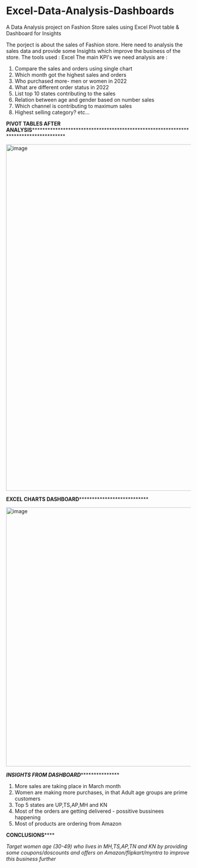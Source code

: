 # Excel-Data-Analysis-Dashboards
A Data Analysis project on Fashion Store sales using Excel Pivot table &amp; Dashboard for Insights

The porject is about the sales of Fashion store. Here need to analysis the sales data and provide some Insights which improve the business of the store.
The tools used : Excel 
The main KPI's we need analysis are :
01) Compare the sales and orders using single chart
02) Which month got the highest sales and orders
03) Who purchased more- men or women in 2022
04) What are different order status in 2022
05) List top 10 states contributing to the sales
06) Relation between age and gender based on number sales
07) Which channel is contributing to maximum sales
08) Highest selling category? etc...

******************PIVOT TABLES AFTER ANALYSIS******************************************************************************************************

<img width="944" alt="image" src="https://github.com/Krishnalee007/Excel-Data-Analysis-Dashboards/assets/143306126/75f7feb8-cf90-4148-886d-e009458bee9a">

********************************************EXCEL CHARTS DASHBOARD***********************************************************************

<img width="706" alt="image" src="https://github.com/Krishnalee007/Excel-Data-Analysis-Dashboards/assets/143306126/d413b676-6e09-4eb5-a384-684c3a041414">


*******************************************************INSIGHTS FROM DASHBOARD**********************************************************************

01) More sales are taking place in March month							
02) Women are making more purchases, in that Adult age groups are prime customers							
03) Top 5 states are UP,TS,AP,MH and KN							
04) Most of the orders are getting delivered - possitive bussinees happening							
05) Most of products are ordering from Amazon							

******************CONCLUSIONS**********************

														
*Target women age (30-49) who lives in MH,TS,AP,TN and KN by providing some coupons/doscounts and offers on Amazon/flipkart/myntra to improve this business further*															


